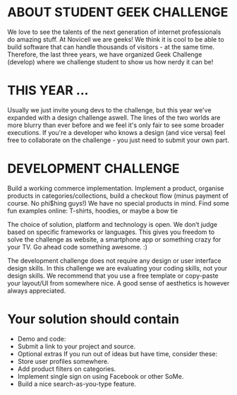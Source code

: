 # ABOUT STUDENT GEEK CHALLENGE

We love to see the talents of the next generation of internet professionals do amazing stuff. At Novicell we are geeks! We think it is cool to be able to build software that can handle thousands of visitors - at the same time. Therefore, the last three years, we have organized Geek Challenge (develop) where we challenge student to show us how nerdy it can be!

# THIS YEAR ...

Usually we just invite young devs to the challenge, but this year we've expanded with a design challenge aswell. The lines of the two worlds are more blurry than ever before and we feel it's only fair to see some broader executions. If you're a developer who knows a design (and vice versa) feel free to collaborate on the challenge - you just need to submit your own part.


# DEVELOPMENT CHALLENGE

Build a working commerce implementation. Implement a product, organise products in categories/collections, build a checkout flow (minus payment of course. No phi$hing guys!) We have no special products in mind. Find some fun examples online: T-shirts, hoodies, or maybe a bow tie

The choice of solution, platform and technology is open. We don’t judge based on specific frameworks or languages. This gives you freedom to solve the challenge as website, a smartphone app or something crazy for your TV. Go ahead code something awesome. :)

The development challenge does not require any design or user interface design skills. In this challenge we are evaluating your coding skills, not your design skills. We recommend that you use a free template or copy-paste your layout/UI from somewhere nice. A good sense of aesthetics is however always appreciated. 

# Your solution should contain
* Demo and code:
* Submit a link to your project and source.
* Optional extras
If you run out of ideas but have time, consider these:
* Store user profiles somewhere. 
* Add product filters on categories. 
* Implement single sign on using Facebook or other SoMe. 
* Build a nice search-as-you-type feature.
